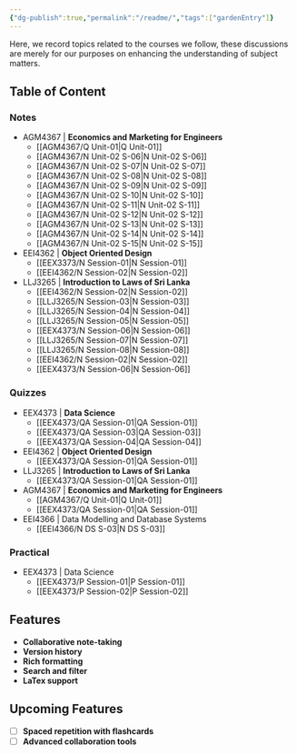 ```yaml
---
{"dg-publish":true,"permalink":"/readme/","tags":["gardenEntry"]}
---
```



Here, we record topics related to the courses we follow, these discussions are merely for our purposes on enhancing the understanding of subject matters.

## Table of Content
### Notes
- AGM4367 | **Economics and Marketing for Engineers**
	- [[AGM4367/Q Unit-01\|Q Unit-01]]
	- [[AGM4367/N Unit-02 S-06\|N Unit-02 S-06]]
	- [[AGM4367/N Unit-02 S-07\|N Unit-02 S-07]]
	- [[AGM4367/N Unit-02 S-08\|N Unit-02 S-08]]
	- [[AGM4367/N Unit-02 S-09\|N Unit-02 S-09]]
	- [[AGM4367/N Unit-02 S-10\|N Unit-02 S-10]]
	- [[AGM4367/N Unit-02 S-11\|N Unit-02 S-11]]
	- [[AGM4367/N Unit-02 S-12\|N Unit-02 S-12]]
	- [[AGM4367/N Unit-02 S-13\|N Unit-02 S-13]]
	- [[AGM4367/N Unit-02 S-14\|N Unit-02 S-14]]
	- [[AGM4367/N Unit-02 S-15\|N Unit-02 S-15]]
- EEI4362 | **Object Oriented Design**
	- [[EEX3373/N Session-01\|N Session-01]]
	- [[EEI4362/N Session-02\|N Session-02]]
- LLJ3265 | **Introduction to Laws of Sri Lanka**
	- [[EEI4362/N Session-02\|N Session-02]]
	- [[LLJ3265/N Session-03\|N Session-03]]
	- [[LLJ3265/N Session-04\|N Session-04]]
	- [[LLJ3265/N Session-05\|N Session-05]]
	- [[EEX4373/N Session-06\|N Session-06]]
	- [[LLJ3265/N Session-07\|N Session-07]]
	- [[LLJ3265/N Session-08\|N Session-08]]
	- [[EEI4362/N Session-02\|N Session-02]]
	- [[EEX4373/N Session-06\|N Session-06]]
### Quizzes
- EEX4373 | **Data Science**
	- [[EEX4373/QA Session-01\|QA Session-01]]
	- [[EEX4373/QA Session-03\|QA Session-03]]
	- [[EEX4373/QA Session-04\|QA Session-04]]
- EEI4362 | **Object Oriented Design**
	- [[EEX4373/QA Session-01\|QA Session-01]]
- LLJ3265 | **Introduction to Laws of Sri Lanka**
	- [[EEX4373/QA Session-01\|QA Session-01]]
- AGM4367 | **Economics and Marketing for Engineers**
	- [[AGM4367/Q Unit-01\|Q Unit-01]]
	- [[EEX4373/QA Session-01\|QA Session-01]]
- EEI4366 | Data Modelling and Database Systems
	- [[EEI4366/N DS S-03\|N DS S-03]]

### Practical
- EEX4373 | Data Science
	- [[EEX4373/P Session-01\|P Session-01]]
	- [[EEX4373/P Session-02\|P Session-02]]

## Features
- **Collaborative note-taking**
- **Version history**
- **Rich formatting**
- **Search and filter**
- **LaTex support**

## Upcoming Features
 - [ ] **Spaced repetition with flashcards**
 - [ ] **Advanced collaboration tools**
